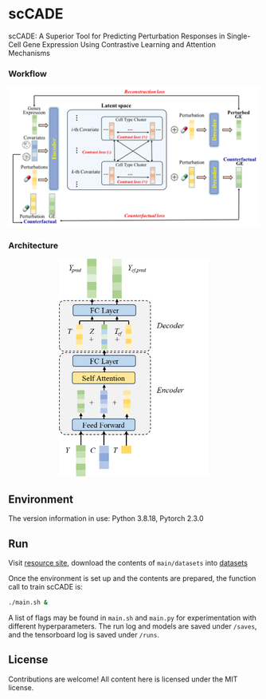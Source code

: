 # scCADE
scCADE: A Superior Tool for Predicting Perturbation Responses in Single-Cell Gene Expression Using Contrastive Learning and Attention Mechanisms

### Workflow
<p align="center">
  <img src="Figs/flow.png" width="800" />
</p>

### Architecture
<p align="center">
  <img src="Figs/architecture.png" width="300" />
</p>



## Environment
The version information in use: Python 3.8.18, Pytorch 2.3.0



## Run

Visit [resource site](https://osf.io/5n2mz/), download the contents of `main/datasets` into [datasets](datasets) 


Once the environment is set up and the contents are prepared, the function call to train scCADE is:

```bash
./main.sh &
```

A list of flags may be found in `main.sh` and `main.py` for experimentation with different hyperparameters. The run log and models are saved under `/saves`, and the tensorboard log is saved under `/runs`.

## License

Contributions are welcome! All content here is licensed under the MIT license.
